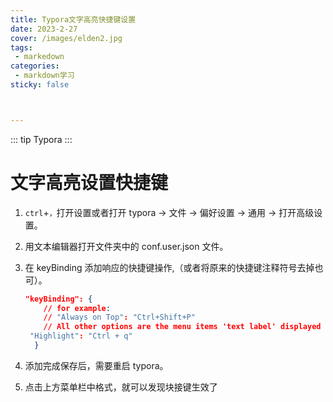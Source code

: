 ```yaml
---
title: Typora文字高亮快捷键设置
date: 2023-2-27
cover: /images/elden2.jpg
tags:
 - markedown
categories:
 - markdown学习
sticky: false



---
```


::: tip Typora
:::
<!-- more -->

#  文字高亮设置快捷键

1. `ctrl`+`，`打开设置或者打开 typora -> 文件 -> 偏好设置 -> 通用 -> 打开高级设置。

2. 用文本编辑器打开文件夹中的 conf.user.json 文件。

3. 在 keyBinding 添加响应的快捷键操作,（或者将原来的快捷键注释符号去掉也可）。

   ```json
   "keyBinding": {
       // for example: 
       // "Always on Top": "Ctrl+Shift+P"
       // All other options are the menu items 'text label' displayed from each typora menu
   	"Highlight": "Ctrl + q" 
     }
   
   
   ```

   

4. 添加完成保存后，需要重启 typora。
5. 点击上方菜单栏中格式，就可以发现块接键生效了
